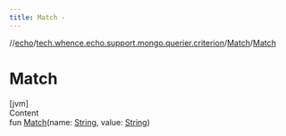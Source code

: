 ```yaml
---
title: Match -
---
```

//[echo](../../index.md)/[tech.whence.echo.support.mongo.querier.criterion](../index.md)/[Match](index.md)/[Match](-match.md)



# Match  
[jvm]  
Content  
fun [Match](-match.md)(name: [String](https://kotlinlang.org/api/latest/jvm/stdlib/kotlin/-string/index.html), value: [String](https://kotlinlang.org/api/latest/jvm/stdlib/kotlin/-string/index.html))  



